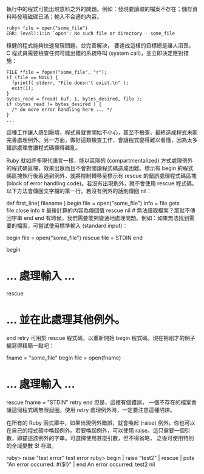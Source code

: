 執行中的程式可能出現意料之外的問題。例如：發現要讀取的檔案不存在；儲存資料時發現磁碟已滿；輸入不合適的內容。

    ruby> file = open("some_file")
    ERR: (eval):1:in `open': No such file or directory - some_file

穩健的程式能夠快速發現問題，並完善解決， 要達成這樣的目標總是讓人沮喪。C 程式員需要檢查任何可能出錯的系統呼叫 (system call)，並立即決定應對措施：

    FILE *file = fopen("some_file", "r");
    if (file == NULL) {
      fprintf( stderr, "File doesn't exist.\n" );
      exit(1);
    }
    bytes_read = fread( buf, 1, bytes_desired, file );
    if (bytes_read != bytes_desired ) {
      /* do more error handling here ... */
    }
    ...
    
這種工作讓人感到厭煩，程式員就會開始不小心，甚至不檢查，最終造成程式未能完善處理例外。另一方面，做好這類檢查工作，會讓程式變得難以看懂，因為太多錯誤處理會讓程式碼顯得雜亂。

Ruby 就如許多現代語言一樣，能以區隔的 (compartmentalized) 方式處理例外的程式碼區塊，效果出眾而且不會對閱讀程式碼造成困難。標示有 begin 的程式碼區塊執行後若遇到例外，就將控制轉移至標示有 rescue 的錯誤處理程式碼區塊 (block of error handling code)。若沒有出現例外，就不會使用 rescue 程式碼。以下方法會傳回文字檔的第一行，若沒有例外的話則傳回 nil：

def first_line( filename )
  begin
    file = open("some_file")
    info = file.gets
    file.close
    info  # 最後計算的內容為傳回值
  rescue
    nil   # 無法讀取檔案？那就不傳回字串
  end
end
有時候，我們需要能夠變通地處理問題。例如：如果無法找到需要的檔案，可嘗試使用標準輸入 (standard input)：

begin
  file = open("some_file")
rescue
  file = STDIN
end

begin
  # ... 處理輸入 ...
rescue
  # ... 並在此處理其他例外。
end
retry 可用於 rescue 程式碼，以重新開始 begin 程式碼。現在把剛才的例子編寫得精簡一點吧：

fname = "some_file"
begin
  file = open(fname)
  # ... 處理輸入 ...
rescue
  fname = "STDIN"
  retry
end
但是，這裡有個錯誤， 一個不存在的檔案會讓這個程式碼無限迴圈。使用 retry 處理例外時，一定要注意這種陷阱。

在所有的 Ruby 函式庫中，如果出現例外錯誤，就會喚起 (raise) 例外。你也可以在自己的程式碼中喚起例外。若要喚起例外，可以使用 raise。這只需要一個引數，即描述該例外的字串。可選擇使用甚麼引數，但不得省略， 之後可使用特別的全域變數 $! 存取。

ruby> raise "test error"
   test error
ruby> begin
    |   raise "test2"
    | rescue
    |   puts "An error occurred: #{$!}"
    | end
An error occurred: test2
   nil